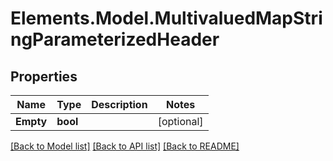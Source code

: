 # Elements.Model.MultivaluedMapStringParameterizedHeader

## Properties

Name | Type | Description | Notes
------------ | ------------- | ------------- | -------------
**Empty** | **bool** |  | [optional] 

[[Back to Model list]](../README.md#documentation-for-models) [[Back to API list]](../README.md#documentation-for-api-endpoints) [[Back to README]](../README.md)

